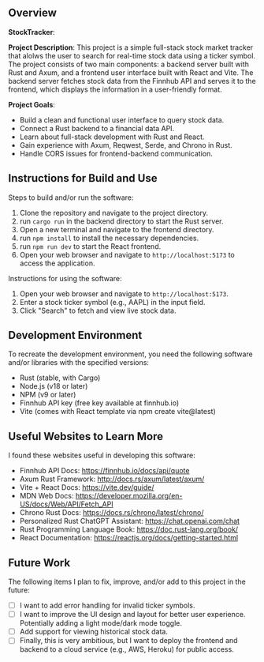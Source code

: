 ## Overview

**StockTracker**:

**Project Description**:
This project is a simple full-stack stock market tracker that alolws the user to search for real-time stock data using a ticker symbol. The project consists of two main components: a backend server built with Rust and Axum, and a frontend user interface built with React and Vite. The backend server fetches stock data from the Finnhub API and serves it to the frontend, which displays the information in a user-friendly format.

**Project Goals**:
- Build a clean and functional user interface to query stock data.
- Connect a Rust backend to a financial data API.
- Learn about full-stack development with Rust and React.
- Gain experience with Axum, Reqwest, Serde, and Chrono in Rust.
- Handle CORS issues for frontend-backend communication.


## Instructions for Build and Use

Steps to build and/or run the software:

1. Clone the repository and navigate to the project directory.
2. run `cargo run` in the backend directory to start the Rust server.
3. Open a new terminal and navigate to the frontend directory.
4. run `npm install` to install the necessary dependencies.
5. run `npm run dev` to start the React frontend.
6. Open your web browser and navigate to `http://localhost:5173` to access the application.

Instructions for using the software:

1. Open your web browser and navigate to `http://localhost:5173`.
2. Enter a stock ticker symbol (e.g., AAPL) in the input field.
3. Click "Search" to fetch and view live stock data.



## Development Environment 

To recreate the development environment, you need the following software and/or libraries with the specified versions:

* Rust (stable, with Cargo)
* Node.js (v18 or later)
* NPM (v9 or later)
* Finnhub API key (free key available at finnhub.io)
* Vite (comes with React template via npm create vite@latest)


## Useful Websites to Learn More

I found these websites useful in developing this software:

* Finnhub API Docs: https://finnhub.io/docs/api/quote
* Axum Rust Framework: http://docs.rs/axum/latest/axum/
* Vite + React Docs: https://vite.dev/guide/
* MDN Web Docs: https://developer.mozilla.org/en-US/docs/Web/API/Fetch_API
* Chrono Rust Docs: https://docs.rs/chrono/latest/chrono/
* Personalized Rust ChatGPT Assistant: https://chat.openai.com/chat
* Rust Programming Language Book: https://doc.rust-lang.org/book/
* React Documentation: https://reactjs.org/docs/getting-started.html

## Future Work

The following items I plan to fix, improve, and/or add to this project in the future:

* [ ] I want to add error handling for invalid ticker symbols.
* [ ] I want to improve the UI design and layout for better user experience. Potentially adding a light mode/dark mode toggle.
* [ ] Add support for viewing historical stock data.
* [ ] Finally, this is very ambitious, but I want to deploy the frontend and backend to a cloud service (e.g., AWS, Heroku) for public access.
